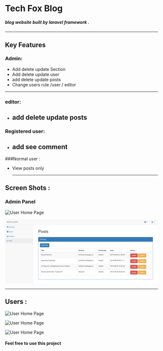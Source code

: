 # Tech Fox Blog 
##### blog website built by laravel framework .
  ---------------------------------------------------------
## Key Features

### Admin: 
  * Add delete update Section 
  * Add delete update user 
  * add delete update posts 
  * Change users rule /user / editor 
   --------------------------------------------------------
### editor:
  * add delete update posts
    ------------------------------------------------------
### Registered user:
 * add see comment 
   ----------------------------------------------------------
###Normal user :
  * View posts only
  
    --------------------------------------------------------------------------
## Screen Shots :
 ### Admin Panel 
![User Home Page](/images/admin_home.PNG) 

![User Home Page](public/images/admin_post.PNG) 


-----------------------------------------------------------------

## Users :
![User Home Page](/images/user_home.PNG) 

![User Home Page](/images/section_posts.PNG) 

![User Home Page](/images/user_post.PNG) 





####   Feel free to use this project

